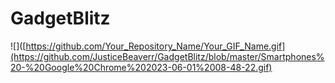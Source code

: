 # GadgetBlitz

![]([https://github.com/Your_Repository_Name/Your_GIF_Name.gif](https://github.com/JusticeBeaverr/GadgetBlitz/blob/master/Smartphones%20-%20Google%20Chrome%202023-06-01%2008-48-22.gif)
